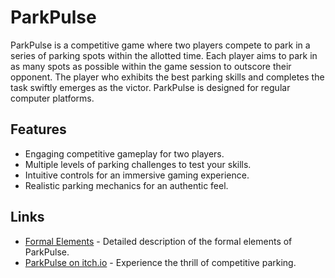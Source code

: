 # ParkPulse

ParkPulse is a competitive game where two players compete to park in a series of parking spots within the allotted time. Each player aims to park in as many spots as possible within the game session to outscore their opponent. The player who exhibits the best parking skills and completes the task swiftly emerges as the victor. ParkPulse is designed for regular computer platforms.

## Features

- Engaging competitive gameplay for two players.
- Multiple levels of parking challenges to test your skills.
- Intuitive controls for an immersive gaming experience.
- Realistic parking mechanics for an authentic feel.

## Links

- [Formal Elements](formal-elements.md) - Detailed description of the formal elements of ParkPulse.
- [ParkPulse on itch.io](https://parkpulse.itch.io/parkpuse) - Experience the thrill of competitive parking.
